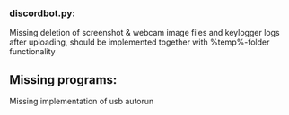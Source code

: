 ### discordbot.py:
Missing deletion of screenshot & webcam image files and keylogger logs after uploading, should be implemented together with %temp%-folder functionality

## Missing programs:
Missing implementation of usb autorun